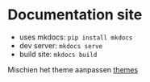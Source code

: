 # Documentation site

- uses mkdocs: ```pip install mkdocs```
- dev server: ```mkdocs serve```
- build site: ```mkdocs build```

Mischien het theme aanpassen [themes](https://github.com/mkdocs/catalog?tab=readme-ov-file#-theming)